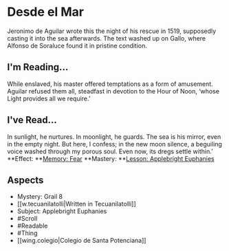# Desde el Mar
Jeronimo de Aguilar wrote this the night of his rescue in 1519, supposedly casting it into the sea afterwards. The text washed up on Gallo, where Alfonso de Soraluce found it in pristine condition.
## I'm Reading...
While enslaved, his master offered temptations as a form of amusement. Aguilar refused them all, steadfast in devotion to the Hour of Noon, ‘whose Light provides all we require.’
## I've Read...
In sunlight, he nurtures. In moonlight, he guards. The sea is his mirror, even in the empty night. But here, I confess; in the new moon silence, a beguiling voice washed through my porous soul. Even now, its dregs settle within.’
**Effect: **[Memory: Fear](https://uadaf.theevilroot.xyz/rowenarium/element/mem.fear)
**Mastery: **[Lesson: Applebright Euphanies](https://uadaf.theevilroot.xyz/rowenarium/element/x.applebrighteuphanies)
## Aspects
- Mystery: Grail 8
- [[w.tecuanilatolli|Written in Tecuanilatolli]]
- Subject: Applebright Euphanies
- #Scroll
- #Readable
- #Thing
- [[wing.colegio|Colegio de Santa Potenciana]]